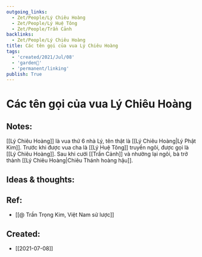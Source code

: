 ```yaml
---
outgoing_links:
  - Zet/People/Lý Chiêu Hoàng
  - Zet/People/Lý Huệ Tông
  - Zet/People/Trần Cảnh
backlinks:
  - Zet/People/Lý Chiêu Hoàng
title: Các tên gọi của vua Lý Chiêu Hoàng
tags:
  - 'created/2021/Jul/08'
  - 'garden🏡'
  - 'permanent/linking'
publish: True
---
```

# Các tên gọi của vua Lý Chiêu Hoàng

## Notes:
[[Lý Chiêu Hoàng]] là vua thứ 6 nhà Lý, tên thật là [[Lý Chiêu Hoàng|Lý Phật Kim]]. Trước khi được vua cha là [[Lý Huệ Tông]] truyền ngôi, được gọi là [[Lý Chiêu Hoàng]]. Sau khi cưới [[Trần Cảnh]] và nhường lại ngôi, bà trở thành [[Lý Chiêu Hoàng|Chiêu Thánh hoàng hậu]].

## Ideas & thoughts:
## Ref:
- [[@ Trần Trọng Kim, Việt Nam sử lược]]

## Created:
- [[2021-07-08]]
